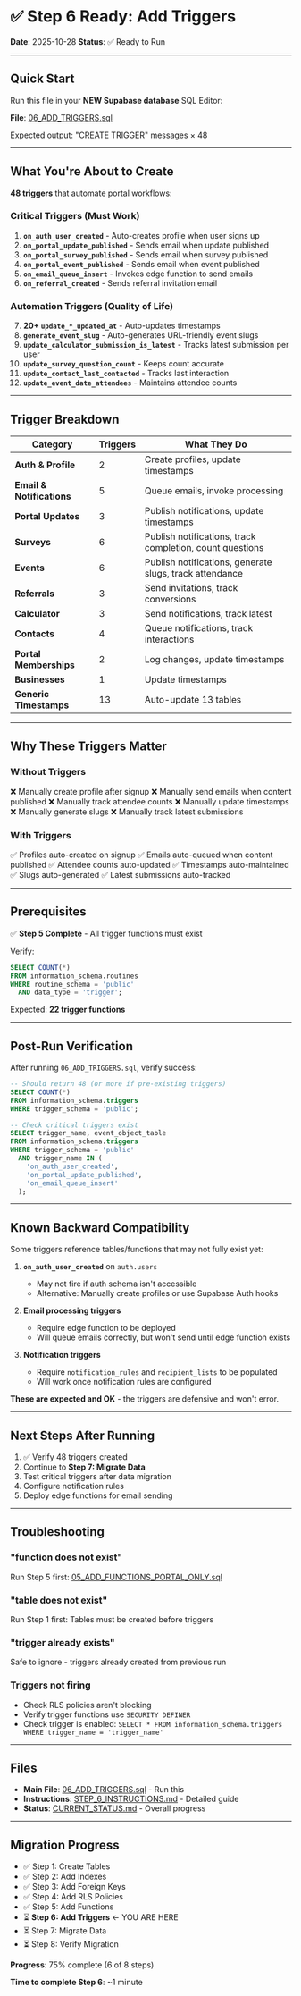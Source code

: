 # ✅ Step 6 Ready: Add Triggers

**Date**: 2025-10-28
**Status**: ✅ Ready to Run

---

## Quick Start

Run this file in your **NEW Supabase database** SQL Editor:

**File**: [06_ADD_TRIGGERS.sql](06_ADD_TRIGGERS.sql)

Expected output: "CREATE TRIGGER" messages × 48

---

## What You're About to Create

**48 triggers** that automate portal workflows:

### Critical Triggers (Must Work)

1. **`on_auth_user_created`** - Auto-creates profile when user signs up
2. **`on_portal_update_published`** - Sends email when update published
3. **`on_portal_survey_published`** - Sends email when survey published
4. **`on_portal_event_published`** - Sends email when event published
5. **`on_email_queue_insert`** - Invokes edge function to send emails
6. **`on_referral_created`** - Sends referral invitation email

### Automation Triggers (Quality of Life)

7. **20+ `update_*_updated_at`** - Auto-updates timestamps
8. **`generate_event_slug`** - Auto-generates URL-friendly event slugs
9. **`update_calculator_submission_is_latest`** - Tracks latest submission per user
10. **`update_survey_question_count`** - Keeps count accurate
11. **`update_contact_last_contacted`** - Tracks last interaction
12. **`update_event_date_attendees`** - Maintains attendee counts

---

## Trigger Breakdown

| Category | Triggers | What They Do |
|----------|----------|--------------|
| **Auth & Profile** | 2 | Create profiles, update timestamps |
| **Email & Notifications** | 5 | Queue emails, invoke processing |
| **Portal Updates** | 3 | Publish notifications, update timestamps |
| **Surveys** | 6 | Publish notifications, track completion, count questions |
| **Events** | 6 | Publish notifications, generate slugs, track attendance |
| **Referrals** | 3 | Send invitations, track conversions |
| **Calculator** | 3 | Send notifications, track latest |
| **Contacts** | 4 | Queue notifications, track interactions |
| **Portal Memberships** | 2 | Log changes, update timestamps |
| **Businesses** | 1 | Update timestamps |
| **Generic Timestamps** | 13 | Auto-update 13 tables |

---

## Why These Triggers Matter

### Without Triggers
❌ Manually create profile after signup
❌ Manually send emails when content published
❌ Manually track attendee counts
❌ Manually update timestamps
❌ Manually generate slugs
❌ Manually track latest submissions

### With Triggers
✅ Profiles auto-created on signup
✅ Emails auto-queued when content published
✅ Attendee counts auto-updated
✅ Timestamps auto-maintained
✅ Slugs auto-generated
✅ Latest submissions auto-tracked

---

## Prerequisites

✅ **Step 5 Complete** - All trigger functions must exist

Verify:
```sql
SELECT COUNT(*)
FROM information_schema.routines
WHERE routine_schema = 'public'
  AND data_type = 'trigger';
```
Expected: **22 trigger functions**

---

## Post-Run Verification

After running `06_ADD_TRIGGERS.sql`, verify success:

```sql
-- Should return 48 (or more if pre-existing triggers)
SELECT COUNT(*)
FROM information_schema.triggers
WHERE trigger_schema = 'public';

-- Check critical triggers exist
SELECT trigger_name, event_object_table
FROM information_schema.triggers
WHERE trigger_schema = 'public'
  AND trigger_name IN (
    'on_auth_user_created',
    'on_portal_update_published',
    'on_email_queue_insert'
  );
```

---

## Known Backward Compatibility

Some triggers reference tables/functions that may not fully exist yet:

1. **`on_auth_user_created`** on `auth.users`
   - May not fire if auth schema isn't accessible
   - Alternative: Manually create profiles or use Supabase Auth hooks

2. **Email processing triggers**
   - Require edge function to be deployed
   - Will queue emails correctly, but won't send until edge function exists

3. **Notification triggers**
   - Require `notification_rules` and `recipient_lists` to be populated
   - Will work once notification rules are configured

**These are expected and OK** - the triggers are defensive and won't error.

---

## Next Steps After Running

1. ✅ Verify 48 triggers created
2. Continue to **Step 7: Migrate Data**
3. Test critical triggers after data migration
4. Configure notification rules
5. Deploy edge functions for email sending

---

## Troubleshooting

### "function does not exist"
Run Step 5 first: [05_ADD_FUNCTIONS_PORTAL_ONLY.sql](05_ADD_FUNCTIONS_PORTAL_ONLY.sql)

### "table does not exist"
Run Step 1 first: Tables must be created before triggers

### "trigger already exists"
Safe to ignore - triggers already created from previous run

### Triggers not firing
- Check RLS policies aren't blocking
- Verify trigger functions use `SECURITY DEFINER`
- Check trigger is enabled: `SELECT * FROM information_schema.triggers WHERE trigger_name = 'trigger_name'`

---

## Files

- **Main File**: [06_ADD_TRIGGERS.sql](06_ADD_TRIGGERS.sql) - Run this
- **Instructions**: [STEP_6_INSTRUCTIONS.md](STEP_6_INSTRUCTIONS.md) - Detailed guide
- **Status**: [CURRENT_STATUS.md](CURRENT_STATUS.md) - Overall progress

---

## Migration Progress

- ✅ Step 1: Create Tables
- ✅ Step 2: Add Indexes
- ✅ Step 3: Add Foreign Keys
- ✅ Step 4: Add RLS Policies
- ✅ Step 5: Add Functions
- ⏳ **Step 6: Add Triggers** ← YOU ARE HERE
- ⏳ Step 7: Migrate Data
- ⏳ Step 8: Verify Migration

**Progress**: 75% complete (6 of 8 steps)

**Time to complete Step 6**: ~1 minute
